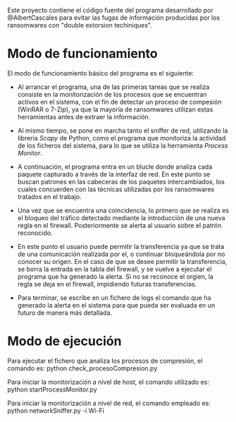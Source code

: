 Este proyecto contiene el código fuente del programa desarrollado por @AlbertCascales para evitar las fugas de información producidas por los ransomwares con "double extorsion techiniques".

# Modo de funcionamiento

El modo de funcionamiento básico del programa es el siguiente:

* Al arrancar el programa, una de las primeras tareas que se realiza consiste en la monitorización de los procesos que se encuentran activos en el sistema, con el fin de detectar un proceso de compesión (WinRAR o 7-Zip), ya que la mayoría de ransomwares utilizan estas herramientas antes de extraer la información.

* Al mismo tiempo, se pone en marcha tanto el sniffer de red, utilizando la librería *Scapy* de Python, como el programa que monitoriza la actividad de los ficheros del sistema, para lo que se utiliza la herramienta *Process Monitor*.

* A continuación, el programa entra en un blucle donde analiza cada paquete capturado a través de la interfaz de red. En este punto se buscan patrones en las cabeceras de los paquetes intercambiados, los cuales concuerden con las técnicas utilizadas por los ransomwares tratados en el trabajo.

* Una vez que se encuentra una coincidencia, lo primero que se realiza es el bloqueo del tráfico detectado mediante la introducción de una nueva regla en el firewall. Posteriormente se alerta al usuario sobre el patrón reconocido.

* En este punto el usuario puede permitir la transferencia ya que se trata de una comunicación realizada por el, o continuar bloqueándola por no conocer su origen. En el caso de que se desee permitir la transferencia, se borra la entrada en la tabla del firewall, y se vuelve a ejecutar el programa que ha generado la alerta. Si no se reconoce el orgien, la regla se deja en el firewall, impidiendo futuras transferencias.

* Para terminar, se escribe en un fichero de logs el comando que ha generado la alerta en el sistema para que pueda ser evaluada en un futuro de manera más detallada.

# Modo de ejecución

Para ejecutar el fichero que analiza los procesos de compresión, el comando es: python check_procesoCompresion.py

Para iniciar la monitorización a nivel de host, el comando utilizado es: python startProcessMonitor.py

Para iniciar la monitorización a nivel de red, el comando empleado es: python networkSniffer.py -i Wi-Fi
